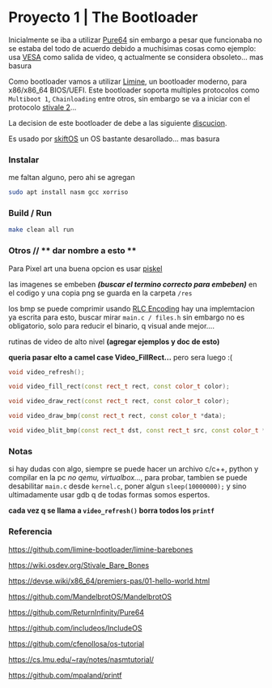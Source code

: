 # Proyecto 1 | The Bootloader


Inicialmente se iba a utilizar [Pure64](https://github.com/ReturnInfinity/Pure64) sin embargo a pesar que funcionaba no se estaba del todo de acuerdo debido a muchisimas cosas como ejemplo: usa [VESA](https://wiki.osdev.org/VESA_Video_Modes) como salida de video, q actualmente se considera obsoleto... mas basura

Como bootloader vamos a utilizar [Limine](https://github.com/limine-bootloader/limine), un bootloader moderno, para x86/x86_64 BIOS/UEFI. Este bootloader soporta multiples protocolos como `Multiboot 1`, `Chainloading` entre otros, sin embargo se va a iniciar con el protocolo [stivale 2](https://github.com/stivale/stivale)...


La decision de este bootloader de debe a las siguiente [discucion](https://forum.osdev.org/viewtopic.php?f=11&t=37455).

Es usado por [skiftOS](https://github.com/skiftOS/skift) un OS bastante desarollado... mas basura



### Instalar

me faltan alguno, pero ahi se agregan

```bash
sudo apt install nasm gcc xorriso
```

### Build / Run

```bash
make clean all run
```


### Otros // ** dar nombre a esto **

Para Pixel art una buena opcion es usar [piskel](https://www.piskelapp.com)

las imagenes se embeben ***(buscar el termino correcto para embeben)*** en el codigo y una copia png se guarda en la carpeta `/res` 

los bmp se puede comprimir usando [RLC Encoding](https://es.wikipedia.org/wiki/Run-length_encoding) hay una implemtacion ya escrita para esto, buscar mirar `main.c / files.h` sin embargo no es obligatorio, solo para reducir el binario, q visual ande mejor....


rutinas de video de alto nivel **(agregar ejemplos y doc de esto)**

**queria pasar elto a camel case Video_FillRect...** pero sera luego :(

```c++
void video_refresh();

void video_fill_rect(const rect_t rect, const color_t color);

void video_draw_rect(const rect_t rect, const color_t color);

void video_draw_bmp(const rect_t rect, const color_t *data);

void video_blit_bmp(const rect_t dst, const rect_t src, const color_t *data);
```


### Notas 

si hay dudas con algo, siempre se puede hacer un archivo c/c++, python y compilar en la pc *no qemu, virtualbox...*, para probar, tambien se puede desabilitar `main.c` desde `kernel.c`, poner algun `sleep(10000000);` y sino ultimadamente usar gdb q de todas formas somos espertos. 

**cada vez q se llama a `video_refresh()` borra todos los `printf`**


### Referencia

https://github.com/limine-bootloader/limine-barebones

https://wiki.osdev.org/Stivale_Bare_Bones

https://devse.wiki/x86_64/premiers-pas/01-hello-world.html

https://github.com/MandelbrotOS/MandelbrotOS

https://github.com/ReturnInfinity/Pure64

https://github.com/includeos/IncludeOS

https://github.com/cfenollosa/os-tutorial


https://cs.lmu.edu/~ray/notes/nasmtutorial/

https://github.com/mpaland/printf

